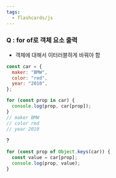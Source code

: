 ```yaml
---
tags:
  - flashcards/js
---
```

### Q : for of로 객체 요소 출력 
- 객체에 대해서 이터러블하게 바꿔야 함
```js
const car = {
  maker: "BMW",
  color: "red",
  year: "2010",
};

for (const prop in car) {
  console.log(prop, car[prop]);
}
// maker BMW
// color red
// year 2010
```
?
```js
for (const prop of Object.keys(car)) {
  const value = car[prop];
  console.log(prop, value);
}
```